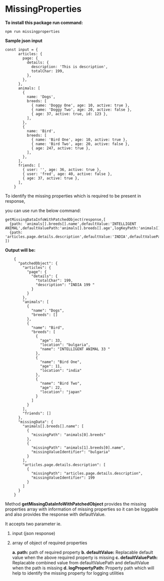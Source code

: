 # MissingProperties

__To install this package run command:__

    npm run missingproperties
    
__Sample json input__    

    const input = {
          articles: {
            page: {
              details: {
                description: 'This is description',
                totalChar: 199,
              },
            },
          },
          animals: [
            {
              name: 'Dogs',
              breeds: [
                { name: 'Doggy One', age: 10, active: true },
                { name: 'Doggy Two', age: 20, active: false },
                { age: 37, active: true, id: 123 },
              ],
            },
            {
              name: 'Bird',
              breeds: [
                { name: 'Bird One', age: 10, active: true },
                { name: 'Bird Two', age: 20, active: false },
                { age: 247, active: true },
              ],
            },
          ],
          friends: [
            { user: '', age: 36, active: true },
            { user: 'fred', age: 40, active: false },
            { age: 37, active: true },
          ],
        }

To identify the missing properties which is required to be present in response,

you can use run the below command:

    getMissingDataInfoWithPatchedObject(response,[
      {path: 'animals[].breeds[].name',defaultValue:'INTELLIGENT ANIMAL',defaultValuePath:'animals[].breeds[].age',logKeyPath:'animals[].breeds[].location'},
      {path: 'articles.page.details.description',defaultValue:'INDIA',defaultValuePath:'articles.page.details.totalChar',logKeyPath:'articles.page.details.totalChar'},
    ])

__Output will be:__

        {
          "patchedObject": {
            "articles": {
              "page": {
                "details": {
                  "totalChar": 199,
                  "description": "INDIA 199 "
                }
              }
            },
            "animals": [
              {
                "name": "Dogs",
                "breeds": []
              },
              {
                "name": "Bird",
                "breeds": [
                  {
                    "age": 33,
                    "location": "bulgaria",
                    "name": "INTELLIGENT ANIMAL 33 "
                  },
                  {
                    "name": "Bird One",
                    "age": 11,
                    "location": "india"
                  },
                  {
                    "name": "Bird Two",
                    "age": 22,
                    "location": "japan"
                  }
                ]
              }
            ],
            "friends": []
          },
          "missingData": {
            "animals[].breeds[].name": [
              {
                "missingPath": "animals[0].breeds"
              },
              {
                "missingPath": "animals[1].breeds[0].name",
                "missingValueIdentifier": "bulgaria"
              }
            ],
            "articles.page.details.description": [
              {
                "missingPath": "articles.page.details.description",
                "missingValueIdentifier": 199
              }
            ]
          }
        }


Method __getMissingDataInfoWithPatchedObject__ provides the missing properties array with information of missing properties 
so it can be loggable and also provides the response with defaultValue.

It accepts two parameter ie. 
1. input (json response)
2. array of object of required properties

   __a. path:__ 
        path of required property
   __b. defaultValue:__ 
        Replacable default value when the above required property is missing
   __c. defaultValuePath:__  Replacable combined value from defaultValuePath and defaultValue when the path is missing
   __d. logPropertyPath:__ 
        Property path which will help to identify the missing property for logging utilities


